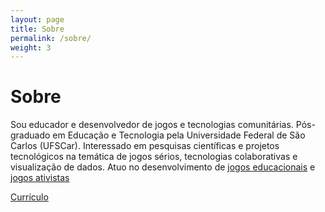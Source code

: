 ```yaml
---
layout: page
title: Sobre
permalink: /sobre/
weight: 3
---
```


# **Sobre**

Sou educador e desenvolvedor de jogos e tecnologias comunitárias. Pós-graduado em Educação e Tecnologia pela Universidade Federal de São Carlos (UFSCar). Interessado em pesquisas científicas e projetos tecnológicos na temática de jogos sérios, tecnologias colaborativas e visualização de dados. Atuo no desenvolvimento de <a href="https://bolitto.github.io/projects/1-jogos-educacionais">jogos educacionais</a> e <a href="https://bolitto.github.io/projects/1-derivas">jogos ativistas</a>

<p><a href="https://bolitto.github.io/markdown-cv">Currículo</a></p>
